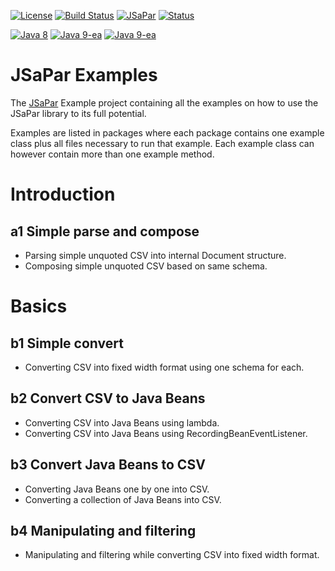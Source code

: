 [![License](https://img.shields.io/badge/License-Apache%202.0-blue.svg)](https://opensource.org/licenses/Apache-2.0) 
[![Build Status](https://travis-ci.org/org-tigris-jsapar/jsapar-examples.png?branch=master)](https://travis-ci.org/org-tigris-jsapar/jsapar-examples)
[![JSaPar](https://img.shields.io/badge/JSaPar-2.0-green.svg)](https://github.com/org-tigris-jsapar/jsapar) 
[![Status](https://img.shields.io/badge/Status-Pre--Alpha-lightgrey.svg)](#Pre-Alpha)

[![Java 8](https://img.shields.io/badge/java-8-brightgreen.svg)](#java-8) 
[![Java 9-ea](https://img.shields.io/badge/java-9-brightgreen.svg)](#java-9) 
[![Java 9-ea](https://img.shields.io/badge/java-10-brightgreen.svg)](#java-10)

# JSaPar Examples
The [JSaPar](https://github.com/org-tigris-jsapar/jsapar) Example project containing all the examples on how to use the JSaPar library to its full potential.

Examples are listed in packages where each package contains one example class plus all files necessary to run that 
example. Each example class can however contain more than one example method.

# Introduction
## a1 Simple parse and compose
* Parsing simple unquoted CSV into internal Document structure.
* Composing simple unquoted CSV based on same schema.
# Basics
## b1 Simple convert
* Converting CSV into fixed width format using one schema for each.
## b2 Convert CSV to Java Beans
* Converting CSV into Java Beans using lambda.
* Converting CSV into Java Beans using RecordingBeanEventListener.
## b3 Convert Java Beans to CSV
* Converting Java Beans one by one into CSV.
* Converting a collection of Java Beans into CSV.
## b4 Manipulating and filtering
* Manipulating and filtering while converting CSV into fixed width format.

